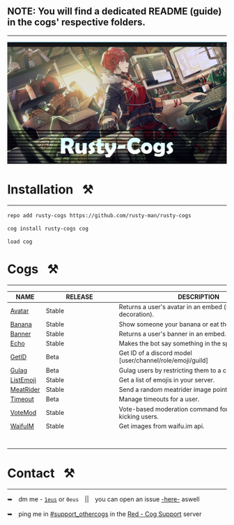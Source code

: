 ## NOTE: You will find a dedicated README (guide) in the cogs' respective folders.
---
<p align="center">
  <a href=".banner/">
    <img src=".banner/repo_banner.png" alt="Repository Banner"/>
  </a>
  <h1></h1>
</p>

# Installation⠀⚒
---
```text
repo add rusty-cogs https://github.com/rusty-man/rusty-cogs
```
```text
cog install rusty-cogs cog
```
```text
load cog
```

# Cogs⠀⚒
---
| NAME        | RELEASE          | DESCRIPTION                                                      |
|-------------|------------------|------------------------------------------------------------------|
| [Avatar](avatar/)      | Stable      | Returns a user's avatar in an embed (supports decoration).  |
| [Banana](banana/)      | Stable      | Show someone your banana or eat theirs.                     |
| [Banner](banner/)      | Stable      | Returns a user's banner in an embed.                        |
| [Echo](echo/)          | Stable      | Makes the bot say something in the specified channel.       |
| [GetID](getid/)        | Beta        | Get ID of a discord model \[user/channel/role/emoji/guild\] |
| [Gulag](gulag/)        | Beta        | Gulag users by restricting them to a channel.               |
| [ListEmoji](listemoji/)| Stable      | Get a list of emojis in your server.                        |
| [MeatRider](meatrider/)| Stable      | Send a random meatrider image pointed at someone.           |
| [Timeout](timeout/)    | Beta        | Manage timeouts for a user.                                 |
| [VoteMod](votemod/)    | Stable      | Vote-based moderation command for banning / kicking users.  |
| [WaifuIM](waifuim/)    | Stable      | Get images from waifu.im api.                               |
|⠀   ⠀                   |⠀⠀⠀⠀⠀⠀⠀⠀⠀⠀⠀⠀⠀⠀⠀|⠀⠀⠀⠀ ⠀⠀⠀⠀⠀⠀⠀                                         |

# Contact⠀⚒
---
➥ dm me - [`1eus`](https://discordapp.com/users/727378306340487178) or `0eus` || you can open an issue [-here-](https://github.com/rusty-man/rusty-cogs/issues) aswell
<br/> <br/>
➥ ping me in [#support_othercogs](https://discord.com/channels/240154543684321280/240212783503900673) in the [Red - Cog Support](https://discord.gg/red-cog-support-240154543684321280) server
